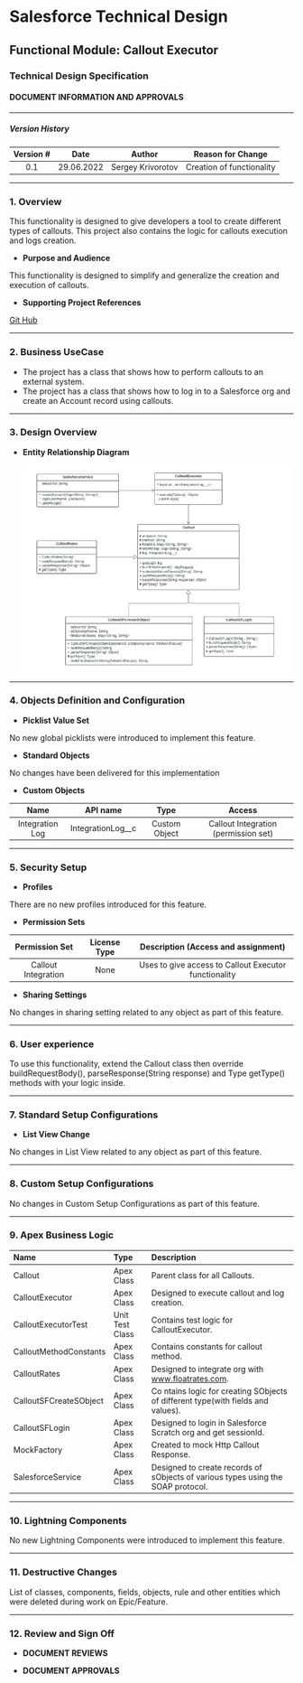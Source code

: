 # Salesforce Technical  Design

## Functional Module: Callout Executor

### Technical Design Specification

#### DOCUMENT INFORMATION AND APPROVALS

***

##### Version History

| Version # |    Date    |      Author       |     Reason for Change     |
|:---------:|:----------:|:-----------------:|:-------------------------:|
|    0.1    | 29.06.2022 | Sergey Krivorotov | Creation of functionality | 


***

### 1. Overview

This functionality is designed to give developers a tool to create different types of callouts.
This project also contains the logic for callouts execution and logs creation.

- **Purpose and Audience**

This functionality is designed to simplify and generalize the creation and execution of callouts.

- **Supporting Project References**

[Git Hub](https://github.com/Sergey19861/Callout-Project)

***

### 2. Business UseCase
- The project has a class that shows how to perform callouts to an external system.
- The project has a class that shows how to log in to a Salesforce org and create an Account record using callouts.

***

### 3. Design Overview

- **Entity Relationship Diagram**

  ![Project Diagram](/images/CalloutProjectDiagram.jpg)

***

### 4. Objects Definition and Configuration

- **Picklist Value Set**

No new global picklists were introduced to implement this feature.

- **Standard Objects**

No changes have been delivered for this implementation

- **Custom Objects**

|       Name        |     API name      |     Type      |                Access                |
|:-----------------:|:-----------------:|:-------------:|:------------------------------------:|
| Integration Log   | IntegrationLog__c | Custom Object | Callout Integration (permission set) |

***

### 5. Security Setup

- **Profiles**

There are no new profiles introduced for this feature.

- **Permission Sets**

|    Permission Set    | License Type |          Description (Access and assignment)          |
|:--------------------:|:------------:|:-----------------------------------------------------:|
| Callout Integration  |     None     | Uses to give access to Callout Executor functionality |

- **Sharing Settings**

No changes in sharing setting related to any object as part of this feature.

***

### 6. User experience

To use this functionality, extend the Callout class then override buildRequestBody(), parseResponse(String response)
and Type getType() methods with your logic inside.

***

### 7. Standard Setup Configurations

- **List View Change**

No changes in List View related to any object as part of this feature.

***

### 8. Custom Setup Configurations

No changes in Custom Setup Configurations as part of this feature.

***

### 9. Apex Business Logic

| Name                   | Type            | Description                                                                       |
|:-----------------------|:----------------|:----------------------------------------------------------------------------------|
| Callout                | Apex Class      | Parent class for all Callouts.                                                    | 
| CalloutExecutor        | Apex Class      | Designed to execute callout and log creation.                                     |
| CalloutExecutorTest    | Unit Test Class | Contains test logic for CalloutExecutor.                                          |
| CalloutMethodConstants | Apex Class      | Contains constants for callout method.                                            |
| CalloutRates           | Apex Class      | Designed to integrate org with www.floatrates.com.                                |
| CalloutSFCreateSObject | Apex Class      | Co ntains logic for creating SObjects of different type(with fields and values).  |
| CalloutSFLogin         | Apex Class      | Designed to login in Salesforce Scratch org and get sessionId.                    |
| MockFactory            | Apex Class      | Created to mock Http Callout Response.                                            |
| SalesforceService      | Apex Class      | Designed to create records of sObjects of various types using the SOAP protocol.  |

***

### 10. Lightning Components

No new Lightning Components were introduced to implement this feature.

***

### 11. Destructive Changes

List of classes, components, fields, objects, rule and other entities which were deleted during work on Epic/Feature.

***

### 12. Review and Sign Off

- **DOCUMENT REVIEWS**


- **DOCUMENT APPROVALS**
 
